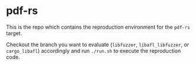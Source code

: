 # pdf-rs

This is the repo which contains the reproduction environment for the `pdf-rs` target.

Checkout the branch you want to evaluate (`libfuzzer`, `libafl_libfuzzer`, or `cargo_libafl`) accordingly and run `./run.sh` to execute the reproduction code.
